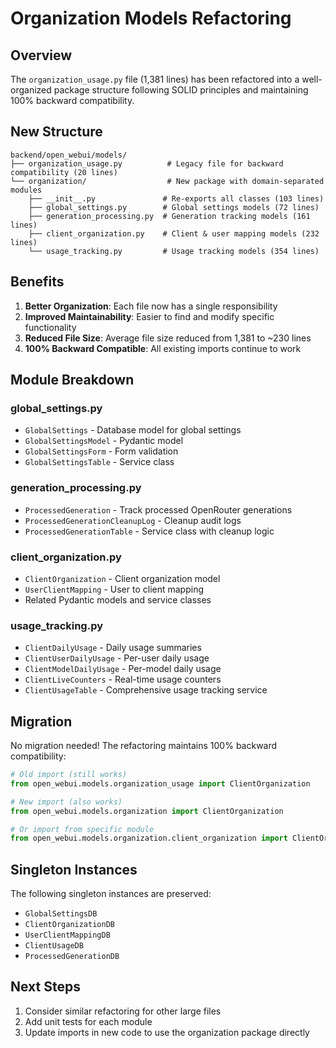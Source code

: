 # Organization Models Refactoring

## Overview

The `organization_usage.py` file (1,381 lines) has been refactored into a well-organized package structure following SOLID principles and maintaining 100% backward compatibility.

## New Structure

```
backend/open_webui/models/
├── organization_usage.py          # Legacy file for backward compatibility (20 lines)
└── organization/                  # New package with domain-separated modules
    ├── __init__.py               # Re-exports all classes (103 lines)
    ├── global_settings.py        # Global settings models (72 lines)
    ├── generation_processing.py  # Generation tracking models (161 lines)
    ├── client_organization.py    # Client & user mapping models (232 lines)
    └── usage_tracking.py         # Usage tracking models (354 lines)
```

## Benefits

1. **Better Organization**: Each file now has a single responsibility
2. **Improved Maintainability**: Easier to find and modify specific functionality
3. **Reduced File Size**: Average file size reduced from 1,381 to ~230 lines
4. **100% Backward Compatible**: All existing imports continue to work

## Module Breakdown

### global_settings.py
- `GlobalSettings` - Database model for global settings
- `GlobalSettingsModel` - Pydantic model
- `GlobalSettingsForm` - Form validation
- `GlobalSettingsTable` - Service class

### generation_processing.py
- `ProcessedGeneration` - Track processed OpenRouter generations
- `ProcessedGenerationCleanupLog` - Cleanup audit logs
- `ProcessedGenerationTable` - Service class with cleanup logic

### client_organization.py
- `ClientOrganization` - Client organization model
- `UserClientMapping` - User to client mapping
- Related Pydantic models and service classes

### usage_tracking.py
- `ClientDailyUsage` - Daily usage summaries
- `ClientUserDailyUsage` - Per-user daily usage
- `ClientModelDailyUsage` - Per-model daily usage
- `ClientLiveCounters` - Real-time usage counters
- `ClientUsageTable` - Comprehensive usage tracking service

## Migration

No migration needed! The refactoring maintains 100% backward compatibility:

```python
# Old import (still works)
from open_webui.models.organization_usage import ClientOrganization

# New import (also works)
from open_webui.models.organization import ClientOrganization

# Or import from specific module
from open_webui.models.organization.client_organization import ClientOrganization
```

## Singleton Instances

The following singleton instances are preserved:
- `GlobalSettingsDB`
- `ClientOrganizationDB`
- `UserClientMappingDB`
- `ClientUsageDB`
- `ProcessedGenerationDB`

## Next Steps

1. Consider similar refactoring for other large files
2. Add unit tests for each module
3. Update imports in new code to use the organization package directly